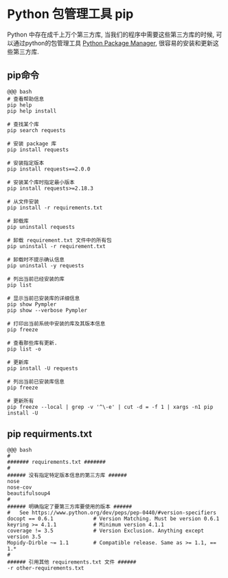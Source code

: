 <!SLIDE>

# Python 包管理工具 pip

Python 中存在成千上万个第三方库, 当我们的程序中需要这些第三方库的时候, 可以通过python的包管理工具 [Python Package Manager](https://pypi.python.org/pypi/pip), 很容易的安装和更新这些第三方库.

## pip命令

    @@@ bash
    # 查看帮助信息
    pip help
    pip help install

    # 查找某个库
    pip search requests

    # 安装 package 库
    pip install requests

    # 安装指定版本
    pip install requests==2.0.0

    # 安装某个库时指定最小版本
    pip install requests>=2.18.3

    # 从文件安装
    pip install -r requirements.txt

    # 卸载库
    pip uninstall requests

    # 卸载 requirement.txt 文件中的所有包
    pip uninstall -r requirement.txt

    # 卸载时不提示确认信息
    pip uninstall -y requests

    # 列出当前已经安装的库
    pip list

    # 显示当前已安装库的详细信息
    pip show Pympler
    pip show --verbose Pympler

    # 打印出当前系统中安装的库及其版本信息
    pip freeze

    # 查看那些库有更新.
    pip list -o

    # 更新库
    pip install -U requests

    # 列出当前已安装库信息
    pip freeze

    # 更新所有
    pip freeze --local | grep -v '^\-e' | cut -d = -f 1 | xargs -n1 pip install -U 

## pip requirments.txt

    @@@ bash
    #
    ####### requirements.txt #######
    #
    ###### 没有指定特定版本信息的第三方库 ######
    nose
    nose-cov
    beautifulsoup4
    #
    ###### 明确指定了要第三方库要使用的版本 ######
    #   See https://www.python.org/dev/peps/pep-0440/#version-specifiers
    docopt == 0.6.1             # Version Matching. Must be version 0.6.1
    keyring >= 4.1.1            # Minimum version 4.1.1
    coverage != 3.5             # Version Exclusion. Anything except version 3.5
    Mopidy-Dirble ~= 1.1        # Compatible release. Same as >= 1.1, == 1.*
    #
    ###### 引用其他 requirements.txt 文件 ######
    -r other-requirements.txt